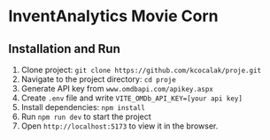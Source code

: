 # InventAnalytics Movie Corn

## Installation and Run

1. Clone project: `git clone https://github.com/kcocalak/proje.git`
2. Navigate to the project directory: `cd proje`
3. Generate API key from `www.omdbapi.com/apikey.aspx`
4. Create `.env` file and write `VITE_OMDb_API_KEY=[your api key]`
5. Install dependencies: `npm install`
6. Run `npm run dev` to start the project
7. Open `http://localhost:5173` to view it in the browser.
